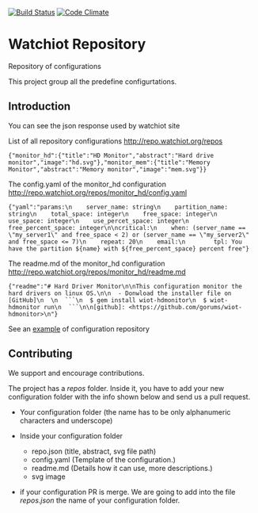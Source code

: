 [![Build Status](https://travis-ci.org/watchiot/watchiot-repo.svg?branch=master)](https://travis-ci.org/watchiot/watchiot-repo) [![Code Climate](https://codeclimate.com/github/watchiot/watchiot-repo/badges/gpa.svg)](https://codeclimate.com/github/watchiot/watchiot-repo)

# Watchiot Repository

Repository of configurations

This project group all the predefine configurtations.

## Introduction

You can see the json response used by watchiot site

List of all repository configurations
http://repo.watchiot.org/repos

```
{"monitor_hd":{"title":"HD Monitor","abstract":"Hard drive monitor","image":"hd.svg"},"monitor_mem":{"title":"Memory Monitor","abstract":"Memory monitor","image":"mem.svg"}}
```

The config.yaml of the monitor_hd configuration
http://repo.watchiot.org/repos/monitor_hd/config.yaml

```
{"yaml":"params:\n    server_name: string\n    partition_name: string\n    total_space: integer\n    free_space: integer\n    use_space: integer\n    use_percet_space: integer\n    free_percent_space: integer\n\ncritical:\n    when: (server_name == \"my_server1\" and free_space < 2) or (server_name == \"my_server2\" and free_space <= 7)\n    repeat: 20\n    email:\n        tpl: You have the partition ${name} with ${free_percent_space} percent free"}
```

The readme.md of the monitor_hd configuration
http://repo.watchiot.org/repos/monitor_hd/readme.md

```
{"readme":"# Hard Driver Monitor\n\nThis configuration monitor the hard drivers on linux OS.\n\n  - Donwload the installer file on [GitHub]\n  \n  ```\n  $ gem install wiot-hdmonitor\n  $ wiot-hdmonitor run\n  ```\n\n[github]: <https://github.com/gorums/wiot-hdmonitor>\n"}
```

See an [example] of configuration repository

[example]: <https://github.com/watchiot/watchiot-repo/edit/master/repos/monitor_hd>

## Contributing

We support and encourage contributions.

The project has a *repos* folder. Inside it, you have to add your new configuration folder with the info shown below and send us a pull request.

- Your configuration folder (the name has to be only alphanumeric characters and underscope)
- Inside your configuration folder
  - repo.json (title, abstract, svg file path)
  - config.yaml (Template of the configuration.)
  - readme.md (Details how it can use, more descriptions.)
  - svg image  

- if your configuration PR is merge. We are going to add into the file *repos.json* the name of your configuration folder.

